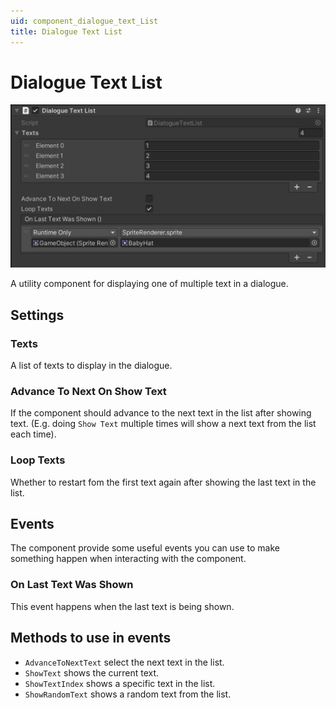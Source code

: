 ```yaml
---
uid: component_dialogue_text_List
title: Dialogue Text List
---
```

# Dialogue Text List

![Persistent Object component](../../resources/images/components/DialogueTextList.png)

A utility component for displaying one of multiple text in a dialogue.

## Settings

### Texts

A list of texts to display in the dialogue.

### Advance To Next On Show Text

If the component should advance to the next text in the list after showing text. (E.g. doing `Show Text` multiple times will show a next text from the list each time).

### Loop Texts

Whether to restart fom the first text again after showing the last text in the list.

## Events

The component provide some useful events you can use to make something happen when interacting with the component.

### On Last Text Was Shown

This event happens when the last text is being shown.

## Methods to use in events

* `AdvanceToNextText` select the next text in the list.
* `ShowText` shows the current text.
* `ShowTextIndex` shows a specific text in the list.
* `ShowRandomText` shows a random text from the list.

